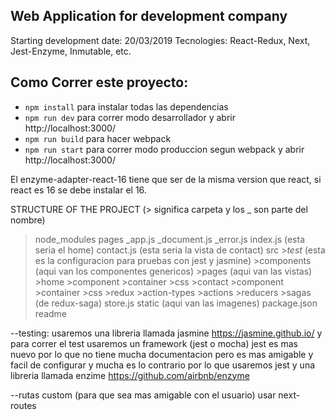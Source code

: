 ## Web Application for development company

Starting development date: 20/03/2019
Tecnologies: React-Redux, Next, Jest-Enzyme, Inmutable, etc.

## Como Correr este proyecto:

* `npm install` para instalar todas las dependencias
* `npm run dev` para correr modo desarrollador y abrir http://localhost:3000/
* `npm run build` para hacer webpack
* `npm run start` para correr modo produccion segun webpack y abrir http://localhost:3000/

El enzyme-adapter-react-16 tiene que ser de la misma version que react, si react es 16 se debe instalar el 16.

STRUCTURE OF THE PROJECT (> significa carpeta y los _ son parte del nombre)
>node_modules
>pages
    _app.js
    _document.js
    _error.js
    index.js (esta seria el home)
    contact.js (esta seria la vista de contact)
>src 
    >_test_ (esta es la configuracion para pruebas con jest y jasmine)
    >components (aqui van los componentes genericos)
    >pages (aqui van las vistas)
        >home
            >component
            >container
            >css
        >contact
            >component
            >container
            >css
    >redux
        >action-types
        >actions
        >reducers
        >sagas (de redux-saga)
        store.js
>static (aqui van las imagenes)
package.json
readme

--testing: usaremos una libreria llamada jasmine https://jasmine.github.io/
y para correr el test usaremos un framework (jest o mocha) jest es mas nuevo
por lo que no tiene mucha documentacion pero es mas amigable y facil de
configurar y mucha es lo contrario por lo que usaremos jest y una libreria
llamada enzime https://github.com/airbnb/enzyme 

--rutas custom (para que sea mas amigable con el usuario) usar next-routes

